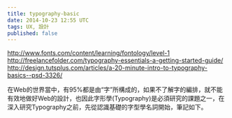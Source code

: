 ```yaml
---
title: typography-basic
date: 2014-10-23 12:55 UTC
tags: UX, 設計
published: false
---
```


http://www.fonts.com/content/learning/fontology/level-1
http://freelancefolder.com/typography-essentials-a-getting-started-guide/
http://design.tutsplus.com/articles/a-20-minute-intro-to-typography-basics--psd-3326/

在Web的世界當中，有95%都是由“字”所構成的，如果不了解字的編排，就不能有效地做好Web的設計，也因此字形學(Typography)是必須研究的課題之一，在深入研究Typography之前，先從認識基礎的字型學名詞開始，筆記如下。







